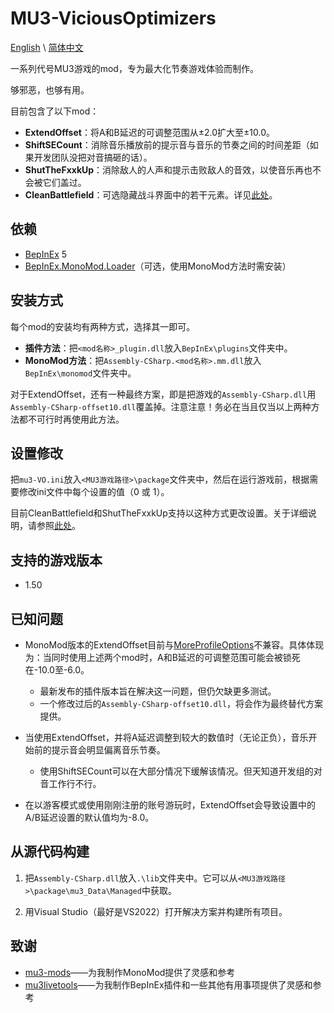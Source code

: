 # MU3-ViciousOptimizers

[English](README.md) \\
[简体中文](README_zh-hans.md)

一系列代号MU3游戏的mod，专为最大化节奏游戏体验而制作。

够邪恶，也够有用。

目前包含了以下mod：

+ **ExtendOffset**：将A和B延迟的可调整范围从±2.0扩大至±10.0。
+ **ShiftSECount**：消除音乐播放前的提示音与音乐的节奏之间的时间差距（如果开发团队没把对音搞砸的话）。
+ **ShutTheFxxkUp**：消除敌人的人声和提示击败敌人的音效，以使音乐再也不会被它们盖过。
+ **CleanBattlefield**：可选隐藏战斗界面中的若干元素。详见[此处](doc/IniSpecification_zh-hans.md)。

## 依赖

+ [BepInEx](https://github.com/BepInEx/BepInEx) 5
+ [BepInEx.MonoMod.Loader](https://github.com/BepInEx/BepInEx.MonoMod.Loader)（可选，使用MonoMod方法时需安装）

## 安装方式

每个mod的安装均有两种方式，选择其一即可。

+ **插件方法**：把`<mod名称>_plugin.dll`放入`BepInEx\plugins`文件夹中。
+ **MonoMod方法**：把`Assembly-CSharp.<mod名称>.mm.dll`放入`BepInEx\monomod`文件夹中。

对于ExtendOffset，还有一种最终方案，即是把游戏的`Assembly-CSharp.dll`用`Assembly-CSharp-offset10.dll`覆盖掉。注意注意！务必在当且仅当以上两种方法都不可行时再使用此方法。

## 设置修改

把`mu3-VO.ini`放入`<MU3游戏路径>\package`文件夹中，然后在运行游戏前，根据需要修改ini文件中每个设置的值（0 或 1）。

目前CleanBattlefield和ShutTheFxxkUp支持以这种方式更改设置。关于详细说明，请参照[此处](doc/IniSpecification_zh-hans.md)。

## 支持的游戏版本

+ 1.50

## 已知问题

+ MonoMod版本的ExtendOffset目前与[MoreProfileOptions](https://www.rainycolor.org/package/7EVENDAYSHOLIDAYS/MoreProfileOptions/)不兼容。具体体现为：当同时使用上述两个mod时，A和B延迟的可调整范围可能会被锁死在-10.0至-6.0。
  + 最新发布的插件版本旨在解决这一问题，但仍欠缺更多测试。
  + 一个修改过后的`Assembly-CSharp-offset10.dll`，将会作为最终替代方案提供。

+ 当使用ExtendOffset，并将A延迟调整到较大的数值时（无论正负），音乐开始前的提示音会明显偏离音乐节奏。
  + 使用ShiftSECount可以在大部分情况下缓解该情况。但天知道开发组的对音工作行不行。

+ 在以游客模式或使用刚刚注册的账号游玩时，ExtendOffset会导致设置中的A/B延迟设置的默认值均为-8.0。

## 从源代码构建

1. 把`Assembly-CSharp.dll`放入`.\lib`文件夹中。它可以从`<MU3游戏路径>\package\mu3_Data\Managed`中获取。

2. 用Visual Studio（最好是VS2022）打开解决方案并构建所有项目。

## 致谢

+ [mu3-mods](https://gitea.tendokyu.moe/akanyan/mu3-mods)——为我制作MonoMod提供了灵感和参考
+ [mu3livetools](https://github.com/r-value/mu3livetools)——为我制作BepInEx插件和一些其他有用事项提供了灵感和参考
